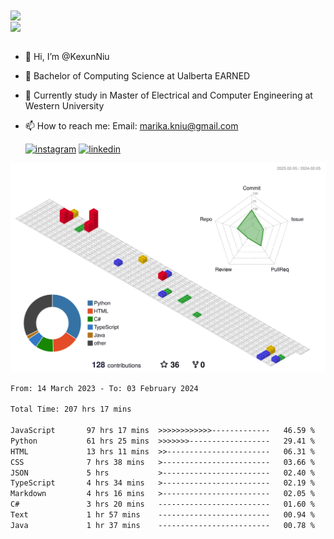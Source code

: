 <a href="https://github.com/anuraghazra/github-readme-stats">
  <img align="center" src="https://github-readme-stats.vercel.app/api?username=KexunNiu&show_icons=true" />
</a>
</br>
<a href="https://github.com/anuraghazra/github-readme-stats">
  <img align="center" src="https://github-readme-stats.vercel.app/api/top-langs/?username=KexunNiu" />
</a>

</br>
</br>

- 👋 Hi, I’m @KexunNiu
- 👀 Bachelor of Computing Science at Ualberta EARNED
- 🌱 Currently study in Master of Electrical and Computer Engineering at Western University
- 📫 How to reach me: Email: marika.kniu@gmail.com
  
  [![instagram](https://github.com/shikhar1020jais1/Git-Social/blob/master/Icons/Instagram1.png (Instagram))][1] [![linkedin](https://github.com/shikhar1020jais1/Git-Social/blob/master/Icons/LinkedIn1.png (LinkedIn))][2]

<!-- To Link your profile to the media buttons -->

[1]: https://www.instagram.com/barryn719_
[2]: https://www.linkedin.com/in/kexun-niu



![](./profile-3d-contrib/profile-gitblock.svg)

<!--START_SECTION:waka-->

```txt
From: 14 March 2023 - To: 03 February 2024

Total Time: 207 hrs 17 mins

JavaScript       97 hrs 17 mins  >>>>>>>>>>>>-------------   46.59 %
Python           61 hrs 25 mins  >>>>>>>------------------   29.41 %
HTML             13 hrs 11 mins  >>-----------------------   06.31 %
CSS              7 hrs 38 mins   >------------------------   03.66 %
JSON             5 hrs           >------------------------   02.40 %
TypeScript       4 hrs 34 mins   >------------------------   02.19 %
Markdown         4 hrs 16 mins   >------------------------   02.05 %
C#               3 hrs 20 mins   -------------------------   01.60 %
Text             1 hr 57 mins    -------------------------   00.94 %
Java             1 hr 37 mins    -------------------------   00.78 %
```

<!--END_SECTION:waka-->

